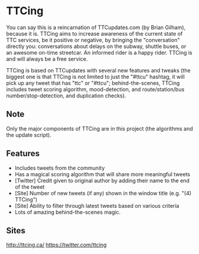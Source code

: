 # TTCing
You can say this is a reincarnation of TTCupdates.com (by Brian Gilham), because it is. TTCing aims to increase awareness of the current state of TTC services, be it positive or negative, by bringing the "conversation" directly you: conversations about delays on the subway, shuttle buses, or an awesome on-time streetcar. An informed rider is a happy rider. TTCing is and will always be a free service.

TTCing is based on TTCupdates with several new features and tweaks (the biggest one is that TTCing is not limited to just the "#ttcu" hashtag, it will pick up any tweet that has "ttc" or "#ttcu"; behind-the-scenes, TTCing includes tweet scoring algorithm, mood-detection, and route/station/bus number/stop-detection, and duplication checks).

## Note
Only the major components of TTCing are in this project (the algorithms and the update script).

## Features
* Includes tweets from the community
* Has a magical scoring algorithm that will share more meaningful tweets
* [Twitter] Credit given to original author by adding their name to the end of the tweet
* [Site] Number of new tweets (if any) shown in the window title (e.g. "(4) TTCing")
* [Site] Ability to filter through latest tweets based on various criteria
* Lots of amazing behind-the-scenes magic.

## Sites
http://ttcing.ca/
https://twitter.com/ttcing
